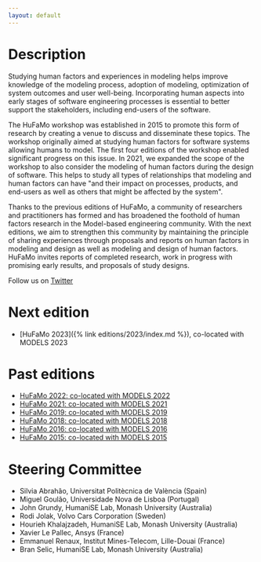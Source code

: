 ```yaml
---
layout: default
---
```


# Description

Studying human factors and experiences in modeling helps improve knowledge of the modeling process, adoption of modeling, optimization of system outcomes and user well-being. Incorporating human aspects into early stages of software engineering processes is essential to better support the stakeholders, including end-users of the software.

The HuFaMo workshop was established in 2015 to promote this form of research by creating a venue to discuss and disseminate these topics. The workshop originally aimed at studying human factors for software systems allowing humans to model. The first four editions of the workshop enabled significant progress on this issue. In 2021, we expanded the scope of the workshop to also consider the modeling of human factors during the design of software. This helps to study all types of relationships that modeling and human factors can have "and their impact on processes, products, and end-users as well as others that might be affected by the system".

Thanks to the previous editions of HuFaMo, a community of researchers and practitioners has formed and has broadened the foothold of human factors research in the Model-based engineering community.
With the next editions, we aim to strengthen this community by maintaining the principle of sharing experiences through proposals and reports on human factors in modeling and design as well as modeling and design of human factors. HuFaMo invites reports of completed research, work in progress with promising early results, and proposals of study designs.


Follow us on [Twitter](https://twitter.com/HufamoWorkshop)


# Next edition

- [HuFaMo 2023]({% link editions/2023/index.md %}), co-located with MODELS 2023

# Past editions

- [HuFaMo 2022: co-located with MODELS 2022](https://research.webs.upv.es/hufamo22/)
- [HuFaMo 2021: co-located with MODELS 2021](https://web.archive.org/web/20220120013739/https://www.monash.edu/it/humanise-lab/hufamo21)
- [HuFaMo 2019: co-located with MODELS 2019](https://hufamo.univ-lille.fr)
- [HuFaMo 2018: co-located with MODELS 2018](https://hufamo.univ-lille.fr/hufamo2018/index.html)
- [HuFaMo 2016: co-located with MODELS 2016](https://web.archive.org/web/20220814063357/http://hufamo.compute.dtu.dk/)
- [HuFaMo 2015: co-located with MODELS 2015](https://web.archive.org/web/20220814063357/http://hufamo.compute.dtu.dk/hufamo15/)

# Steering Committee

- Silvia Abrahão, Universitat Politècnica de València (Spain)
- Miguel Goulão, Universidade Nova de Lisboa (Portugal)
- John Grundy, HumaniSE Lab, Monash University (Australia)
- Rodi Jolak, Volvo Cars Corporation (Sweden)
- Hourieh Khalajzadeh, HumaniSE Lab, Monash University (Australia)
- Xavier Le Pallec, Ansys (France)
- Emmanuel Renaux, Institut Mines-Telecom, Lille-Douai (France)
- Bran Selic, HumaniSE Lab, Monash University (Australia)
